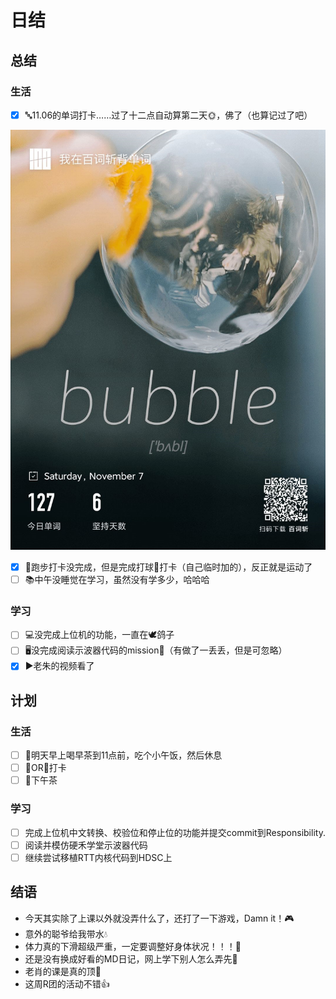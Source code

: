 # 日结

## 总结

### 生活

* [x] 🔤11.06的单词打卡……过了十二点自动算第二天🌞，佛了（也算记过了吧）

![image-20201107020823136](https://raw.githubusercontent.com/lfdcn/Image/master/Typoraimage-20201107020823136.png)

* [x] 🏃‍跑步打卡没完成，但是完成打球🏀打卡（自己临时加的），反正就是运动了
* [ ] 📚中午没睡觉在学习，虽然没有学多少，哈哈哈

### 学习

- [ ] 💻没完成上位机的功能，一直在🕊鸽子
- [ ] 🖥没完成阅读示波器代码的mission📃（有做了一丢丢，但是可忽略）
- [x] ▶老朱的视频看了

## 计划

### 生活

- [ ] 🍮明天早上喝早茶到11点前，吃个小午饭，然后休息
- [ ] 🏃‍OR🏀打卡
- [ ] 🍵下午茶

### 学习

- [ ] 完成上位机中文转换、校验位和停止位的功能并提交commit到Responsibility.
- [ ] 阅读并模仿硬禾学堂示波器代码
- [ ] 继续尝试移植RTT内核代码到HDSC上

## 结语

* 今天其实除了上课以外就没弄什么了，还打了一下游戏，Damn it！🎮
* 意外的聪爷给我带水💧
* 体力真的下滑超级严重，一定要调整好身体状况！！！💊
* 还是没有换成好看的MD日记，网上学下别人怎么弄先📓
* 老肖的课是真的顶🏫
* 这周R团的活动不错👍